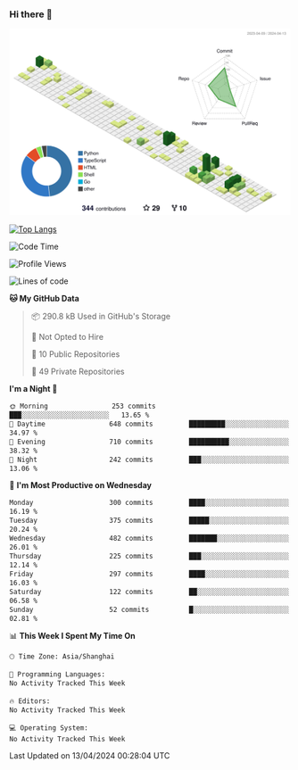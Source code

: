 ### Hi there 👋

![](./profile-3d-contrib/profile-green-animate.svg)

 

[![Top Langs](https://github-readme-stats.vercel.app/api/top-langs/?username=fly2tomato)](https://github.com/anuraghazra/github-readme-stats)


 

<!--START_SECTION:waka-->
![Code Time](http://img.shields.io/badge/Code%20Time-5%20hrs%2042%20mins-blue)

![Profile Views](http://img.shields.io/badge/Profile%20Views-3-blue)

![Lines of code](https://img.shields.io/badge/From%20Hello%20World%20I%27ve%20Written-516.9%20thousand%20lines%20of%20code-blue)

**🐱 My GitHub Data** 

> 📦 290.8 kB Used in GitHub's Storage 
 > 
> 🚫 Not Opted to Hire
 > 
> 📜 10 Public Repositories 
 > 
> 🔑 49 Private Repositories 
 > 
**I'm a Night 🦉** 

```text
🌞 Morning                253 commits         ███░░░░░░░░░░░░░░░░░░░░░░   13.65 % 
🌆 Daytime                648 commits         █████████░░░░░░░░░░░░░░░░   34.97 % 
🌃 Evening                710 commits         ██████████░░░░░░░░░░░░░░░   38.32 % 
🌙 Night                  242 commits         ███░░░░░░░░░░░░░░░░░░░░░░   13.06 % 
```
📅 **I'm Most Productive on Wednesday** 

```text
Monday                   300 commits         ████░░░░░░░░░░░░░░░░░░░░░   16.19 % 
Tuesday                  375 commits         █████░░░░░░░░░░░░░░░░░░░░   20.24 % 
Wednesday                482 commits         ███████░░░░░░░░░░░░░░░░░░   26.01 % 
Thursday                 225 commits         ███░░░░░░░░░░░░░░░░░░░░░░   12.14 % 
Friday                   297 commits         ████░░░░░░░░░░░░░░░░░░░░░   16.03 % 
Saturday                 122 commits         ██░░░░░░░░░░░░░░░░░░░░░░░   06.58 % 
Sunday                   52 commits          █░░░░░░░░░░░░░░░░░░░░░░░░   02.81 % 
```


📊 **This Week I Spent My Time On** 

```text
🕑︎ Time Zone: Asia/Shanghai

💬 Programming Languages: 
No Activity Tracked This Week

🔥 Editors: 
No Activity Tracked This Week

💻 Operating System: 
No Activity Tracked This Week
```


 Last Updated on 13/04/2024 00:28:04 UTC
<!--END_SECTION:waka-->

